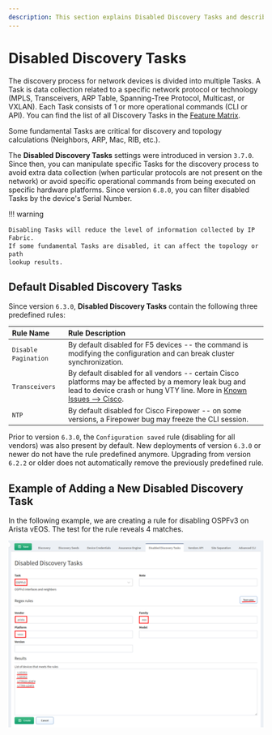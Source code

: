 ```yaml
---
description: This section explains Disabled Discovery Tasks and describes the default ones.
---
```


# Disabled Discovery Tasks

The discovery process for network devices is divided into multiple Tasks.
A Task is data collection related to a specific network protocol or
technology (MPLS, Transceivers, ARP Table, Spanning-Tree Protocol,
Multicast, or VXLAN). Each Task consists of 1 or more operational
commands (CLI or API). You can find the list of all Discovery Tasks
in the [Feature Matrix](https://matrix.ipfabric.io).

Some fundamental Tasks are critical for discovery and topology calculations
(Neighbors, ARP, Mac, RIB, etc.).

The **Disabled Discovery Tasks** settings were introduced in version `3.7.0`.
Since then, you can manipulate specific Tasks for the discovery process
to avoid extra data collection (when particular protocols are not
present on the network) or avoid specific operational commands from being
executed on specific hardware platforms. Since version `6.8.0`, you can filter
disabled Tasks by the device's Serial Number.

!!! warning

    Disabling Tasks will reduce the level of information collected by IP Fabric.
    If some fundamental Tasks are disabled, it can affect the topology or path
    lookup results.

## Default Disabled Discovery Tasks

Since version `6.3.0`, **Disabled Discovery Tasks** contain the following three
predefined rules:

| **Rule Name**        | **Rule Description**                                                                                                    |
| :------------------- | :---------------------------------------------------------------------------------------------------------------------- |
| `Disable Pagination` | By default disabled for F5 devices -- the command is modifying the configuration and can break cluster synchronization. |
| `Transceivers`       | By default disabled for all vendors -- certain Cisco platforms may be affected by a memory leak bug and lead to device crash or hung VTY line. More in [Known Issues --> Cisco](../../../support/known_issues/Vendors/cisco/index.md). |
| `NTP`                | By default disabled for Cisco Firepower -- on some versions, a Firepower bug may freeze the CLI session.                |

Prior to version `6.3.0`, the `Configuration saved` rule (disabling for all
vendors) was also present by default. New deployments of version `6.3.0` or
newer do not have the rule predefined anymore. Upgrading from version `6.2.2`
or older does not automatically remove the previously predefined rule.

## Example of Adding a New Disabled Discovery Task

In the following example, we are creating a rule for disabling OSPFv3 on Arista
vEOS. The test for the rule reveals 4 matches.

![Example](disabled_discovery_tasks_example.png)
